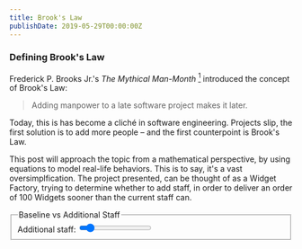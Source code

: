 ```yaml
---
title: Brook's Law
publishDate: 2019-05-29T00:00:00Z
---
```


<script src="https://cdnjs.cloudflare.com/ajax/libs/Chart.js/2.8.0/Chart.js"></script>

### Defining Brook's Law
Frederick P. Brooks Jr.'s _The Mythical Man-Month_ [^mmm] introduced the concept of Brook's Law:

[^mmm]: I'm reading from the 20th anniversary addition, ISBN 0-201-83595-9, published in 1995.

> Adding manpower to a late software project makes it later.

Today, this is has become a cliché in software engineering. Projects slip, the first solution is to add more people – and the first counterpoint is Brook's Law.

This post will approach the topic from a mathematical perspective, by using equations to model real-life behaviors. This is to say, it's a vast oversimplfication. The project presented, can be thought of as a Widget Factory, trying to determine whether to add staff, in order to deliver an order of 100 Widgets sooner than the current staff can. 

<div id="futile-chartContainer"></div>

<form id="futile">
    <fieldset>
        <legend>Baseline vs Additional Staff</legend>
        <div>
            <label for="futile-additionalStaff">Additional staff</label>: <input id="futile-additionalStaff" type="range" name="additionalStaff" min="0" max="10" value="1" step="1"></input>
        </div>
    </fieldset>
    <script type="module">
        import { InputSet, InputProvider } from '/js/state.js';
        import { Project, ChartJsIllustrator } from './modeling.js';

        (new InputSet(InputProvider.manyFromSelector("#futile-additionalStaff"))).dispatchTo((values) => {
            var project = (new Project(values)).withVariance({remainingWork: 100});
            var worstCase = project.withVariance({additionalStaff: 10});
            (new ChartJsIllustrator(document.getElementById("futile-chartContainer"))).draw(project, worstCase);
        });
    </script>
</form>

Counter to intuition, adding someone to the project doesn't result in an immediate increase in the project's velocity. This effect is primarily attributed to unforeseen variables:

* new folks need time to get acquainted to making Widgets
* bringing someone up to speed, temporarily slows down other folks making making Widgets

The more familiar the new folks are to the project, the less time will be necessary assimilating them. If we could hand-wave away assimilation costs, then projects and staffing would behave simply:

<div id="zeroAssimilationTime-chartContainer"></div>

<form id="zeroAssimilationTime">
    <fieldset>
        <legend>Zero assimilation time</legend>
        <div>
            <label for="zeroAssimilationTime-additionalStaff">Additional staff</label>: <input id="zeroAssimilationTime-additionalStaff" type="range" name="additionalStaff" min="0" max="10" value="3" step="1"></input>
        </div>
    </fieldset>
    <script type="module">
        import { InputSet, InputProvider } from '/js/state.js';
        import { Project, ChartJsIllustrator } from './modeling.js';

        (new InputSet(InputProvider.manyFromSelector("#zeroAssimilationTime-additionalStaff"))).dispatchTo((values) => {
            var project = (new Project(values)).withVariance({remainingWork: 100, assimilationTime: 0});
            var worstCase = project.withVariance({additionalStaff: 0});
            (new ChartJsIllustrator(document.getElementById("zeroAssimilationTime-chartContainer"))).draw(project, worstCase);
        });
    </script>
</form>

Ignoring assimilation, we get simple behavior: more people means finishing sooner. This is unrealistic, since even the simplest jobs require training. Projects, as a whole, aren't doomed though. Brook's Law says nothing about projects that are on-time.

### A Mathematical Expression
When a project's timeline is substantially longer than assimilation time, the completion date can be accelerated by adding staff. _A Mathematical Expression of Brook's Law_, Stutzke, 1995 [^stutzke], provides equations that model Brook's Law behavior, and offers up four strategies for working around Brook's Law: cut scope, add time, work overtime, add people. In this post, we'll be trying to determine when adding people is an effective strategy. The paper is presents under the following
conditions:

* No serious, unresolved problems, eg. volatile requirements
* Remaining work is enumerated and well understood
* All new people are:
  * Added at the same time
  * Assigned a mentor
  * Mentorship is spread evenly across the team
  * Focused on this project only
  * Willing to accept existing process and structure as-is, eg. no rebuilding the factory
* Communication costs do not grow with the number of people

[^stutzke]: Presented at the Ninth International Forum on COCOMO and Cost Modeling, October 7th 1994

The paper addresses the special case of a project that is well underway, whose schedule needs to be accelerated. Under this model, the optimistic and realistic cases are unified:

<div id="longHorizon-chartContainer"></div>

<form id="longHorizon">
    <fieldset>
        <legend>Long horizon</legend>
        <div>
            <label for="longHorizon-additionalStaff">Additional staff</label>: <input id="longHorizon-additionalStaff" type="range" name="additionalStaff" min="0" max="10" value="10" step="1"></input>
        </div>
    </fieldset>
    <script type="module">
        import { InputSet, InputProvider } from '/js/state.js';
        import { Project, ChartJsIllustrator } from './modeling.js';

        (new InputSet(InputProvider.manyFromSelector("#longHorizon-additionalStaff"))).dispatchTo((values) => {
            var project = (new Project(values)).withVariance({remainingWork: 500, assimilationTime: 20, assimilationEffort: 0.5});
            var worstCase = project.withVariance({additionalStaff: 0});
            (new ChartJsIllustrator(document.getElementById("longHorizon-chartContainer"))).draw(project, worstCase);
        });
    </script>
</form>

Initially, the productivity drops, reflecting effort and time bringing on new staff. After a four week assimilation period, productivity ticks back up, reflecting the gain from additional staff. Assimilation time has been arbitrarily set to four weeks, and assimilation effort (portion of existing staff's time spent onboarding new folks) to 50%. Under these parameters, an inflection point occurs at Day 35, where the best strategy flips from "keep staffing as-is" to "more staff means faster timeline". 

### Application
Mathematical models necessarily ignore the real world's intricate complexities. Applying this information to your own projects will require hedging this project's decisions within it related constraints, eg.:

* Where will the additional staff come from? New hires, other teams? What are the costs induced there?
* What will they do once this project is complete?
* Does it make sense to spend effort through a project, aimed at reducing assimilation time/effort (eg. writing code comments, documenting norms, etc), or can you rely on homogenous knowledge and skill across your staff or industry, to make up for it?

Many questions remain unanswered, depending on each project's individual constraints and environment, but hopefully, these visualizations provide a stronger mental model to intuit from. 

